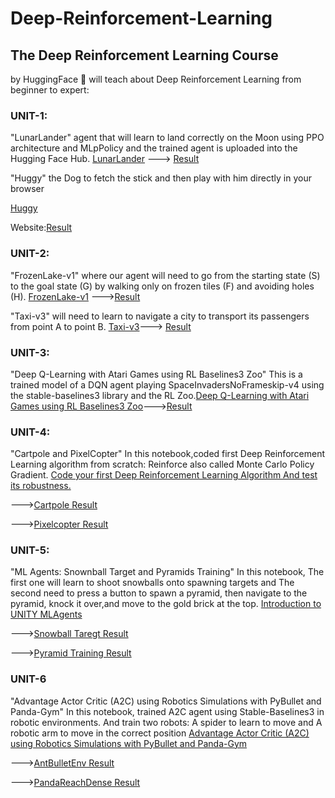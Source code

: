 # Deep-Reinforcement-Learning #


## The Deep Reinforcement Learning Course 
by HuggingFace 🤗 will teach about Deep Reinforcement Learning from beginner to expert:

### UNIT-1: 
"LunarLander" agent that will learn to land correctly on the Moon using PPO architecture and MLpPolicy and the trained agent is uploaded into the Hugging Face Hub. 
[LunarLander](https://huggingface.co/deep-rl-course/unit1/hands-on?fw=pt) --->
[Result](https://huggingface.co/MrDivakaruni/ppo-LunarLander-v2)

"Huggy" the Dog to fetch the stick and then play with him directly in your browser

[Huggy](https://huggingface.co/deep-rl-course/unitbonus1/train?fw=pt) 

Website:[Result](https://huggingface.co/spaces/ThomasSimonini/Huggy)

### UNIT-2: 
"FrozenLake-v1" where our agent will need to go from the starting state (S) to the goal state (G) by walking only on frozen tiles (F) and avoiding holes (H). [FrozenLake-v1](https://colab.research.google.com/github/huggingface/deep-rl-class/blob/main/notebooks/unit2/unit2.ipynb#scrollTo=RpOTtSt83kPZ)
--->[Result](https://huggingface.co/MrDivakaruni/q-FrozenLake-v1-4x4-noSlippery)

"Taxi-v3" will need to learn to navigate a city to transport its passengers from point A to point B. [Taxi-v3](https://colab.research.google.com/github/huggingface/deep-rl-class/blob/main/notebooks/unit2/unit2.ipynb#scrollTo=RpOTtSt83kPZ)--->
[Result](https://huggingface.co/MrDivakaruni/Taxi-v3)

### UNIT-3:
"Deep Q-Learning with Atari Games using RL Baselines3 Zoo" This is a trained model of a DQN agent playing SpaceInvadersNoFrameskip-v4 using the stable-baselines3 library and the RL Zoo.[Deep Q-Learning with Atari Games using RL Baselines3 Zoo](https://huggingface.co/deep-rl-course/unit3/hands-on?fw=pt)--->[Result](https://huggingface.co/MrDivakaruni/dqn-SpaceInvadersNoFrameskip-v4)

### UNIT-4:
"Cartpole and PixelCopter" In this notebook,coded first Deep Reinforcement Learning algorithm from scratch: Reinforce also called Monte Carlo Policy Gradient.
[Code your first Deep Reinforcement Learning Algorithm And test its robustness.](https://colab.research.google.com/github/huggingface/deep-rl-class/blob/main/notebooks/unit4/unit4.ipynb#scrollTo=CjRWziAVU2lZ)

--->[Cartpole Result](https://huggingface.co/MrDivakaruni/Reinforce-cartpole_policy)

--->[Pixelcopter Result](https://huggingface.co/MrDivakaruni/Reinforce-pixelcopter_policy)

### UNIT-5:
"ML Agents: Snownball Target and Pyramids Training" In this notebook, The first one will learn to shoot snowballs onto spawning targets and The second need to press a button to spawn a pyramid, then navigate to the pyramid, knock it over,and move to the gold brick at the top.
[Introduction to UNITY MLAgents](https://colab.research.google.com/github/huggingface/deep-rl-class/blob/main/notebooks/unit5/unit5.ipynb)

--->[Snowball Taregt Result](https://singularite.itch.io/snowballtarget)

--->[Pyramid Training Result](https://singularite.itch.io/pyramids)

### UNIT-6
"Advantage Actor Critic (A2C) using Robotics Simulations with PyBullet and Panda-Gym" In this notebook, trained A2C agent using Stable-Baselines3 in robotic environments. And train two robots: A spider to learn to move and A robotic arm to move in the correct position
[Advantage Actor Critic (A2C) using Robotics Simulations with PyBullet and Panda-Gym](https://colab.research.google.com/github/huggingface/deep-rl-class/blob/main/notebooks/unit6/unit6.ipynb)

--->[AntBulletEnv Result](https://huggingface.co/MrDivakaruni/a2c-AntBulletEnv-v0/tree/main/)

--->[PandaReachDense Result](https://huggingface.co/MrDivakaruni/a2c-PandaReachDense-v2/tree/main/)
